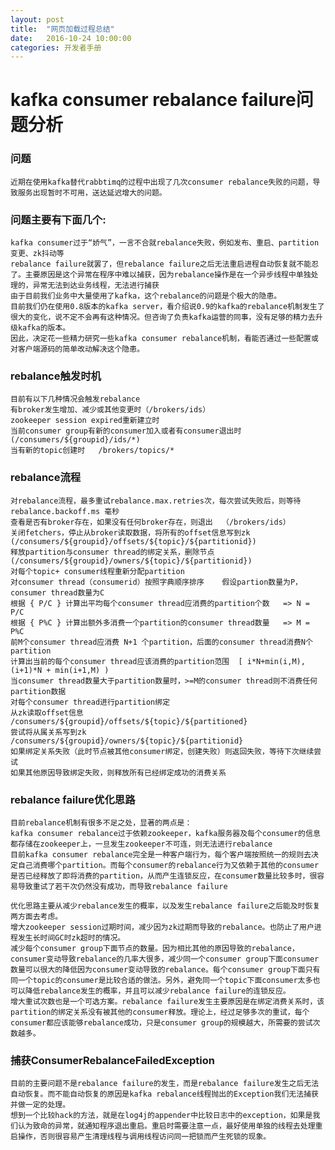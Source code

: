 ```yaml
---
layout: post
title:  "网页加载过程总结"
date:   2016-10-24 10:00:00
categories: 开发者手册
---
```


# kafka consumer rebalance failure问题分析

### 问题

	近期在使用kafka替代rabbtimq的过程中出现了几次consumer rebalance失败的问题，导致服务出现暂时不可用，送达延迟增大的问题。

### 问题主要有下面几个:
	kafka consumer过于“娇气”，一言不合就rebalance失败，例如发布、重启、partition变更、zk抖动等
	rebalance failure就罢了，但rebalance failure之后无法重启进程自动恢复就不能忍了。主要原因是这个异常在程序中难以捕获，因为rebalance操作是在一个异步线程中单独处理的，异常无法到达业务线程，无法进行捕获
	由于目前我们业务中大量使用了kafka，这个rebalance的问题是个极大的隐患。
	目前我们仍在使用0.8版本的kafka server，看介绍说0.9的kafka的rebalance机制发生了很大的变化，说不定不会再有这种情况。但咨询了负责kafka运营的同事，没有足够的精力去升级kafka的版本。
	因此，决定花一些精力研究一些kafka consumer rebalance机制，看能否通过一些配置或对客户端源码的简单改动解决这个隐患。

### rebalance触发时机

	目前有以下几种情况会触发rebalance
	有broker发生增加、减少或其他变更时（/brokers/ids）
	zookeeper session expired重新建立时
	当前consumer group有新的consumer加入或者有consumer退出时   (/consumers/${groupid}/ids/*)
	当有新的topic创建时   /brokers/topics/*

### rebalance流程

	对rebalance流程，最多重试rebalance.max.retries次，每次尝试失败后，则等待rebalance.backoff.ms 毫秒
 	查看是否有broker存在，如果没有任何broker存在，则退出  （/brokers/ids）
	关闭fetchers，停止从broker读取数据，将所有的offset信息写到zk   (/consumers/${groupid}/offsets/${topic}/${partitionid})
 	释放partition与consumer thread的绑定关系，删除节点 (/consumers/${groupid}/owners/${topic}/${partitionid})
 	对每个topic+ consumer线程重新分配partition
	对consumer thread（consumerid）按照字典顺序排序    假设partion数量为P， consumer thread数量为C
 	根据 { P/C } 计算出平均每个consumer thread应消费的partition个数   => N = P/C
 	根据 { P%C } 计算出额外多消费一个partition的consumer thread数量   => M = P%C
 	前M个consumer thread应消费 N+1 个partition，后面的consumer thread消费N个partition
 	计算出当前的每个consumer thread应该消费的partition范围  [ i*N+min(i,M), (i+1)*N + min(i+1,M) )
 	当consumer thread数量大于partition数量时，>=M的consumer thread则不消费任何partition数据
 	对每个consumer thread进行partition绑定
 	从zk读取offset信息    /consumers/${groupid}/offsets/${topic}/${partitioned}
 	尝试将从属关系写到zk  /consumers/${groupid}/owners/${topic}/${partitionid}
 	如果绑定关系失败（此时节点被其他consumer绑定，创建失败）则返回失败，等待下次继续尝试
 	如果其他原因导致绑定失败，则释放所有已经绑定成功的消费关系

### rebalance failure优化思路

 	目前rebalance机制有很多不足之处，显著的两点是：
 	kafka consumer rebalance过于依赖zookeeper，kafka服务器及每个consumer的信息都存储在zookeeper上，一旦发生zookeeper不可连，则无法进行rebalance
 	目前kafka consumer rebalance完全是一种客户端行为，每个客户端按照统一的规则去决定自己消费哪个partition。而每个consumer的rebalance行为又依赖于其他的consumer是否已经释放了即将消费的partition，从而产生连锁反应，在consumer数量比较多时，很容易导致重试了若干次仍然没有成功，而导致rebalance failure

 	优化思路主要从减少rebalance发生的概率，以及发生rebalance failure之后能及时恢复两方面去考虑。
 	增大zookeeper session过期时间，减少因为zk过期而导致的rebalance。也防止了用户进程发生长时间GC时zk超时的情况。
 	减少每个consumer group下面节点的数量。因为相比其他的原因导致的rebalance，consumer变动导致rebalance的几率大很多，减少同一个consumer group下面consumer数量可以很大的降低因为consumer变动导致的rebalance。每个consumer group下面只有同一个topic的consumer是比较合适的做法。另外，避免同一个topic下面consumer太多也可以降低rebalance发生的概率，并且可以减少rebalance failure的连锁反应。
 	增大重试次数也是一个可选方案。rebalance failure发生主要原因是在绑定消费关系时，该partition的绑定关系没有被其他的consumer释放。理论上，经过足够多次的重试，每个consumer都应该能够rebalance成功，只是consumer group的规模越大，所需要的尝试次数越多。

### 捕获ConsumerRebalanceFailedException

 	目前的主要问题不是rebalance failure的发生，而是rebalance failure发生之后无法自动恢复。而不能自动恢复的原因是kafka rebalance线程抛出的Exception我们无法捕获并做一定的处理。
 	想到一个比较hack的方法，就是在log4j的appender中比较日志中的exception，如果是我们认为致命的异常，就通知程序退出重启。重启时需要注意一点，最好使用单独的线程去处理重启操作，否则很容易产生清理线程与调用线程访问同一把锁而产生死锁的现象。
